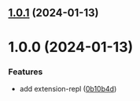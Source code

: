 ## [1.0.1](https://github.com/purocean/yank-note-extension/compare/extension-repl-1.0.0...extension-repl-1.0.1) (2024-01-13)



# 1.0.0 (2024-01-13)


### Features

* add extension-repl ([0b10b4d](https://github.com/purocean/yank-note-extension/commit/0b10b4d7f91ba9ad99693cb4145cde2bee92ca84))



